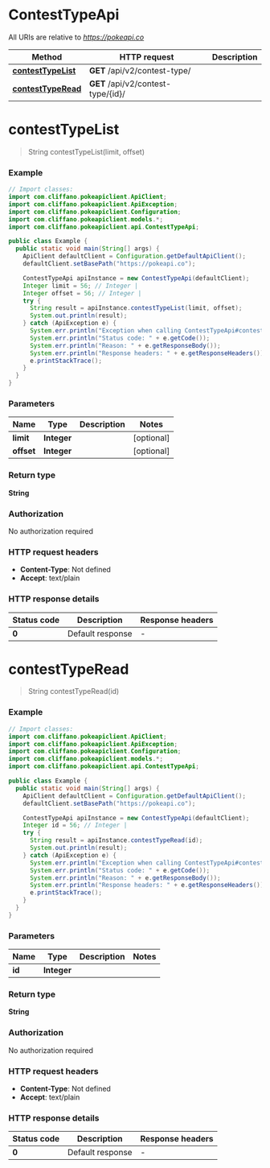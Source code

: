 # ContestTypeApi

All URIs are relative to *https://pokeapi.co*

| Method | HTTP request | Description |
|------------- | ------------- | -------------|
| [**contestTypeList**](ContestTypeApi.md#contestTypeList) | **GET** /api/v2/contest-type/ |  |
| [**contestTypeRead**](ContestTypeApi.md#contestTypeRead) | **GET** /api/v2/contest-type/{id}/ |  |


<a id="contestTypeList"></a>
# **contestTypeList**
> String contestTypeList(limit, offset)



### Example
```java
// Import classes:
import com.cliffano.pokeapiclient.ApiClient;
import com.cliffano.pokeapiclient.ApiException;
import com.cliffano.pokeapiclient.Configuration;
import com.cliffano.pokeapiclient.models.*;
import com.cliffano.pokeapiclient.api.ContestTypeApi;

public class Example {
  public static void main(String[] args) {
    ApiClient defaultClient = Configuration.getDefaultApiClient();
    defaultClient.setBasePath("https://pokeapi.co");

    ContestTypeApi apiInstance = new ContestTypeApi(defaultClient);
    Integer limit = 56; // Integer | 
    Integer offset = 56; // Integer | 
    try {
      String result = apiInstance.contestTypeList(limit, offset);
      System.out.println(result);
    } catch (ApiException e) {
      System.err.println("Exception when calling ContestTypeApi#contestTypeList");
      System.err.println("Status code: " + e.getCode());
      System.err.println("Reason: " + e.getResponseBody());
      System.err.println("Response headers: " + e.getResponseHeaders());
      e.printStackTrace();
    }
  }
}
```

### Parameters

| Name | Type | Description  | Notes |
|------------- | ------------- | ------------- | -------------|
| **limit** | **Integer**|  | [optional] |
| **offset** | **Integer**|  | [optional] |

### Return type

**String**

### Authorization

No authorization required

### HTTP request headers

 - **Content-Type**: Not defined
 - **Accept**: text/plain

### HTTP response details
| Status code | Description | Response headers |
|-------------|-------------|------------------|
| **0** | Default response |  -  |

<a id="contestTypeRead"></a>
# **contestTypeRead**
> String contestTypeRead(id)



### Example
```java
// Import classes:
import com.cliffano.pokeapiclient.ApiClient;
import com.cliffano.pokeapiclient.ApiException;
import com.cliffano.pokeapiclient.Configuration;
import com.cliffano.pokeapiclient.models.*;
import com.cliffano.pokeapiclient.api.ContestTypeApi;

public class Example {
  public static void main(String[] args) {
    ApiClient defaultClient = Configuration.getDefaultApiClient();
    defaultClient.setBasePath("https://pokeapi.co");

    ContestTypeApi apiInstance = new ContestTypeApi(defaultClient);
    Integer id = 56; // Integer | 
    try {
      String result = apiInstance.contestTypeRead(id);
      System.out.println(result);
    } catch (ApiException e) {
      System.err.println("Exception when calling ContestTypeApi#contestTypeRead");
      System.err.println("Status code: " + e.getCode());
      System.err.println("Reason: " + e.getResponseBody());
      System.err.println("Response headers: " + e.getResponseHeaders());
      e.printStackTrace();
    }
  }
}
```

### Parameters

| Name | Type | Description  | Notes |
|------------- | ------------- | ------------- | -------------|
| **id** | **Integer**|  | |

### Return type

**String**

### Authorization

No authorization required

### HTTP request headers

 - **Content-Type**: Not defined
 - **Accept**: text/plain

### HTTP response details
| Status code | Description | Response headers |
|-------------|-------------|------------------|
| **0** | Default response |  -  |

